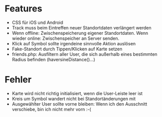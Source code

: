 Features
========

 * CSS für iOS und Android
 * Track muss beim Eintreffen neuer Standortdaten verlängert werden
 * Wenn offline: Zwischenspeicherung eigener Standortdaten. Wenn wieder online: Zwischenspeicher an Server senden.
 * Klick auf Symbol sollte irgendeine sinnvolle Aktion auslösen
 * Fake-Standort durch Tippen/Klicken auf Karte setzen
 * friends.php: Ausfiltern aller User, die sich außerhalb eines bestimmten Radius befinden (haversineDistance()...)

Fehler
======
 
 * Karte wird nicht richtig initialisiert, wenn die User-Leiste leer ist
 * Kreis um Symbol wandert nicht bei Standortänderungen mit
 * Ausgewählter User sollte vorne bleiben: Wenn ich den Ausschnitt verschiebe, bin ich nicht mehr vorn :-(
